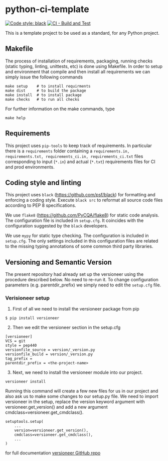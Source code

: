 # python-ci-template

[![Code style: black](https://img.shields.io/badge/code%20style-black-000000.svg)](https://github.com/psf/black)
[![CI - Build and Test](https://github.com/CGnal/python-ci-template/actions/workflows/continous-integration.yml/badge.svg)](https://github.com/CGnal/python-ci-template/actions/workflows/continous-integration.yml)

This is a template project to be used as a standard, for any Python project.

## Makefile 

The process of installation of requirements, packaging, running checks (static typing, linting, unittests, etc) is 
done using Makefile. In order to setup and environment that compile and then install all requirements 
we can simply issue the following commands

```
make setup    # to install requirments
make dist     # to build the package
make install  # to install package
make checks   # to run all checks
```

For further information on the make commands, type

```
make help
```


## Requirements

This project uses ``pip-tools`` to keep track of requirements. In particular there is a ``requirements`` folder 
containing a ``requirements.in, requirements.txt, requirements_ci.in, requirements_ci.txt`` files corresponding to 
input (``*.in``) and actual (``*.txt``) requirements files for CI and prod environments.


## Coding style and linting

This project uses ``black`` (https://github.com/psf/black) for formatting and enforcing a coding style.
Execute ``black src`` to reformat all source code files according to PEP 8 specifications.

We use ``flake8`` (https://github.com/PyCQA/flake8) for static code analysis. The configuration file is included in ``setup.cfg``.
It coincides with the configuration suggested by the ``black`` developers.

We use ``mypy`` for static type checking. The configuration is included in ``setup.cfg``.
The only settings included in this configuration files are related to the missing typing annotations of some common third party libraries.

## Versioning and Semantic Version

The present repository had already set up the versioneer using the procedure described below. 
No need to re-run it. To change configuration parameters (e.g. parentdir_prefix) we simply need to edit the ``setup.cfg`` file.  

### Verisioneer setup

1. First of all we need to install the versioneer package from pip
```
$ pip install versioneer
```

2. Then we edit the versioneer section in the setup.cfg

```
[versioneer]
VCS = git
style = pep440
versionfile_source = version/_version.py
versionfile_build = version/_version.py
tag_prefix =
parentdir_prefix = <the-project-name>
```

3. Next, we need to install the versioneer module into our project.
```
versioneer install
```

Running this command will create a few new files for us in our project and also ask us to make some changes to our setup.py file. We need to import versioneer in the setup, replace the version keyword argument with versioneer.get_version() and add a new argument cmdclass=versioneer.get_cmdclass().

```
setuptools.setup(
    ...
    version=versioneer.get_version(),
    cmdclass=versioneer.get_cmdclass(),
    ...
)
```
 for full documentation [versioneer GitHub repo](https://github.com/python-versioneer/python-versioneer)